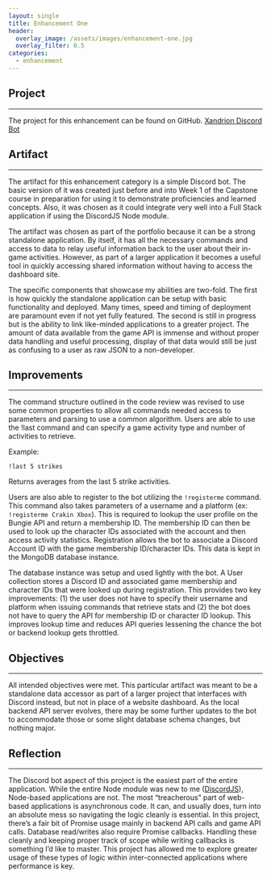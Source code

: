 ```yaml
---
layout: single
title: Enhancement One
header:
  overlay_image: /assets/images/enhancement-one.jpg
  overlay_filter: 0.5
categories: 
  - enhancement
---
```


## Project
---
The project for this enhancement can be found on GitHub.
[Xandrion Discord Bot](https://github.com/CrakinDev/xandrion2-bot)

## Artifact
---
The artifact for this enhancement category is a simple Discord bot. The basic version of it was created just before and into Week 1 of the Capstone course in preparation for using it to demonstrate proficiencies and learned concepts. Also, it was chosen as it could integrate very well into a Full Stack application if using the DiscordJS Node module.

The artifact was chosen as part of the portfolio because it can be a strong standalone application. By itself, it has all the necessary commands and access to data to relay useful information back to the user about their in-game activities. However, as part of a larger application it becomes a useful tool in quickly accessing shared information without having to access the dashboard site.

The specific components that showcase my abilities are two-fold. The first is how quickly the standalone application can be setup with basic functionality and deployed. Many times, speed and timing of deployment are paramount even if not yet fully featured. The second is still in progress but is the ability to link like-minded applications to a greater project. The amount of data available from the game API is immense and without proper data handling and useful processing, display of that data would still be just as confusing to a user as raw JSON to a non-developer.

## Improvements
---
The command structure outlined in the code review was revised to use some common properties to allow all commands needed access to parameters and parsing to use a common algorithm. Users are able to use the !last command and can specify a game activity type and number of activities to retrieve.

Example:
```
!last 5 strikes
```
Returns averages from the last 5 strike activities.

Users are also able to register to the bot utilizing the ```!registerme``` command. This command also takes parameters of a username and a platform (ex: ```!registerme Crakin Xbox```). This is required to lookup the user profile on the Bungie API and return a membership ID. The membership ID can then be used to look up the character IDs associated with the account and then access activity statistics. Registration allows the bot to associate a Discord Account ID with the game membership ID/character IDs. This data is kept in the MongoDB database instance.

The database instance was setup and used lightly with the bot. A User collection stores a Discord ID and associated game membership and character IDs that were looked up during registration. This provides two key improvements: (1) the user does not have to specify their username and platform when issuing commands that retrieve stats and (2) the bot does not have to query the API for membership ID or character ID lookup. This improves lookup time and reduces API queries lessening the chance the bot or backend lookup gets throttled.

## Objectives
---
All intended objectives were met. This particular artifact was meant to be a standalone data accessor as part of a larger project that interfaces with Discord instead, but not in place of a website dashboard. As the local backend API server evolves, there may be some further updates to the bot to accommodate those or some slight database schema changes, but nothing major.
 
## Reflection
---
The Discord bot aspect of this project is the easiest part of the entire application. While the entire Node module was new to me ([DiscordJS](https://github.com/discordjs/discord.js/)), Node-based applications are not. The most “treacherous” part of web-based applications is asynchronous code. It can, and usually does, turn into an absolute mess so navigating the logic cleanly is essential. In this project, there’s a fair bit of Promise usage mainly in backend API calls and game API calls. Database read/writes also require Promise callbacks. Handling these cleanly and keeping proper track of scope while writing callbacks is something I’d like to master. This project has allowed me to explore greater usage of these types of logic within inter-connected applications where performance is key.


